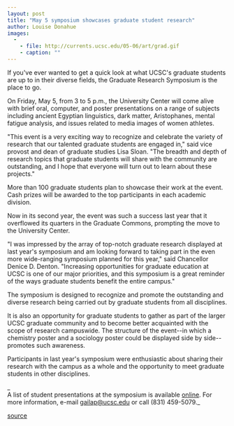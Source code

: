 ```yaml
---
layout: post
title: "May 5 symposium showcases graduate student research"
author: Louise Donahue
images:
  -
    - file: http://currents.ucsc.edu/05-06/art/grad.gif
    - caption: ""
---
```


If you've ever wanted to get a quick look at what UCSC's graduate students are up to in their diverse fields, the Graduate Research Symposium is the place to go.

On Friday, May 5, from 3 to 5 p.m., the University Center will come alive with brief oral, computer, and poster presentations on a range of subjects including ancient Egyptian linguistics, dark matter, Aristophanes, mental fatigue analysis, and issues related to media images of women athletes.

"This event is a very exciting way to recognize and celebrate the variety of research that our talented graduate students are engaged in," said vice provost and dean of graduate studies Lisa Sloan. "The breadth and depth of research topics that graduate students will share with the community are outstanding, and I hope that everyone will turn out to learn about these projects."

More than 100 graduate students plan to showcase their work at the event. Cash prizes will be awarded to the top participants in each academic division.

Now in its second year, the event was such a success last year that it overflowed its quarters in the Graduate Commons, prompting the move to the University Center.

"I was impressed by the array of top-notch graduate research displayed at last year's symposium and am looking forward to taking part in the even more wide-ranging symposium planned for this year," said Chancellor Denice D. Denton. "Increasing opportunities for graduate education at UCSC is one of our major priorities, and this symposium is a great reminder of the ways graduate students benefit the entire campus."

The symposium is designed to recognize and promote the outstanding and diverse research being carried out by graduate students from all disciplines.

It is also an opportunity for graduate students to gather as part of the larger UCSC graduate community and to become better acquainted with the scope of research campuswide. The structure of the event--in which a chemistry poster and a sociology poster could be displayed side by side--promotes such awareness.

Participants in last year's symposium were enthusiastic about sharing their research with the campus as a whole and the opportunity to meet graduate students in other disciplines.

_  
A list of student presentations at the symposium is available [online][1]. For more information, e-mail [gailap@ucsc.edu][2] or call (831) 459-5079._

[1]: http://graddiv.ucsc.edu/news_and_events/view_news.php?id=39
[2]: mailto:gailap@ucsc.edu

[source](http://www1.ucsc.edu/currents/05-06/05-01/symposium.asp "Permalink to symposium")
